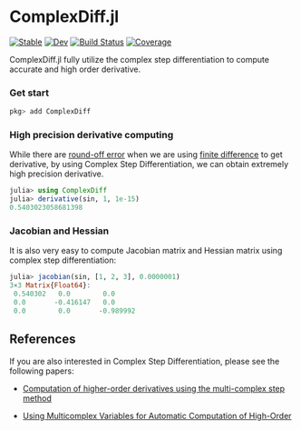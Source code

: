 # ComplexDiff.jl

[![Stable](https://img.shields.io/badge/docs-stable-blue.svg)](https://ErikQQY.github.io/ComplexDiff.jl/stable)
[![Dev](https://img.shields.io/badge/docs-dev-blue.svg)](https://ErikQQY.github.io/ComplexDiff.jl/dev)
[![Build Status](https://github.com/ErikQQY/ComplexDiff.jl/actions/workflows/CI.yml/badge.svg?branch=main)](https://github.com/ErikQQY/ComplexDiff.jl/actions/workflows/CI.yml?query=branch%3Amain)
[![Coverage](https://codecov.io/gh/ErikQQY/ComplexDiff.jl/branch/main/graph/badge.svg)](https://codecov.io/gh/ErikQQY/ComplexDiff.jl)

ComplexDiff.jl fully utilize the complex step differentiation to compute accurate and high order derivative.

### Get start

```julia
pkg> add ComplexDiff
```

### High precision derivative computing

While there are [round-off error](https://en.wikipedia.org/wiki/Round-off_error) when we are using [finite difference](https://en.wikipedia.org/wiki/Finite_difference) to get derivative, by using Complex Step Differentiation, we can obtain extremely high precision derivative.

```julia
julia> using ComplexDiff
julia> derivative(sin, 1, 1e-15)
0.5403023058681398
```

### Jacobian and Hessian

It is also very easy to compute Jacobian matrix and Hessian matrix using complex step differentiation:

```julia
julia> jacobian(sin, [1, 2, 3], 0.0000001)
3×3 Matrix{Float64}:
 0.540302   0.0        0.0
 0.0       -0.416147   0.0
 0.0        0.0       -0.989992
```

## References

If you are also interested in Complex Step Differentiation, please see the following papers:

* [Computation of higher-order derivatives using the multi-complex step method](https://folk.ntnu.no/preisig/HAP_Specials/AdvancedSimulation_files/2014/AdvSim-2014__Verheule_Adrian_Complex_differenetiation.pdf)

* [Using Multicomplex Variables for Automatic Computation of High-Order](https://www.researchgate.net/publication/240637774_Using_Multicomplex_Variables_for_Automatic_Computation_of_High-Order_Derivatives)